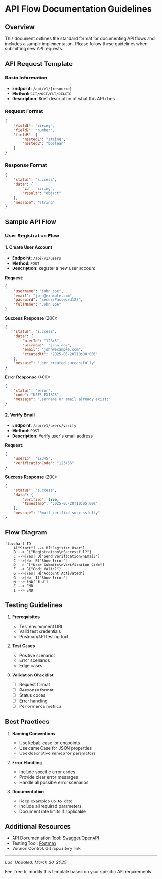
# API Flow Documentation Guidelines

## Overview
This document outlines the standard format for documenting API flows and includes a sample implementation. Please follow these guidelines when submitting new API requests.

## API Request Template

### Basic Information
- **Endpoint**: `/api/v1/[resource]`
- **Method**: `GET/POST/PUT/DELETE`
- **Description**: Brief description of what this API does

### Request Format
```json
{
    "field1": "string",
    "field2": "number",
    "field3": {
        "nested1": "string",
        "nested2": "boolean"
    }
}
```

### Response Format
```json
{
    "status": "success",
    "data": {
        "id": "string",
        "result": "object"
    },
    "message": "string"
}
```

## Sample API Flow

### User Registration Flow

#### 1. Create User Account
- **Endpoint**: `/api/v1/users`
- **Method**: `POST`
- **Description**: Register a new user account

**Request**:
```json
{
    "username": "john_doe",
    "email": "john@example.com",
    "password": "securePassword123",
    "fullName": "John Doe"
}
```

**Success Response** (200):
```json
{
    "status": "success",
    "data": {
        "userId": "12345",
        "username": "john_doe",
        "email": "john@example.com",
        "createdAt": "2025-03-20T10:00:00Z"
    },
    "message": "User created successfully"
}
```

**Error Response** (400):
```json
{
    "status": "error",
    "code": "USER_EXISTS",
    "message": "Username or email already exists"
}
```

#### 2. Verify Email
- **Endpoint**: `/api/v1/users/verify`
- **Method**: `POST`
- **Description**: Verify user's email address

**Request**:
```json
{
    "userId": "12345",
    "verificationCode": "123456"
}
```

**Success Response** (200):
```json
{
    "status": "success",
    "data": {
        "verified": true,
        "timestamp": "2025-03-20T10:05:00Z"
    },
    "message": "Email verified successfully"
}
```

## Flow Diagram

```mermaid
flowchart TD
    A["Start"] --> B["Register User"]
    B --> C{"Registration\nSuccessful?"}
    C -->|Yes| D["Send Verification\nEmail"]
    C -->|No| E["Show Error"]
    D --> F["User Submits\nVerification Code"]
    F --> G{"Code Valid?"}
    G -->|Yes| H["Account Activated"]
    G -->|No| I["Show Error"]
    H --> END["End"]
    E --> END
    I --> END
```

## Testing Guidelines

1. **Prerequisites**
   - Test environment URL
   - Valid test credentials
   - Postman/API testing tool

2. **Test Cases**
   - Positive scenarios
   - Error scenarios
   - Edge cases

3. **Validation Checklist**
   - [ ] Request format
   - [ ] Response format
   - [ ] Status codes
   - [ ] Error handling
   - [ ] Performance metrics

## Best Practices

1. **Naming Conventions**
   - Use kebab-case for endpoints
   - Use camelCase for JSON properties
   - Use descriptive names for parameters

2. **Error Handling**
   - Include specific error codes
   - Provide clear error messages
   - Handle all possible error scenarios

3. **Documentation**
   - Keep examples up-to-date
   - Include all required parameters
   - Document rate limits if applicable

## Additional Resources

- API Documentation Tool: [Swagger/OpenAPI](https://swagger.io/)
- Testing Tool: [Postman](https://www.postman.com/)
- Version Control: Git repository link

---

*Last Updated: March 20, 2025*

Feel free to modify this template based on your specific API requirements.
